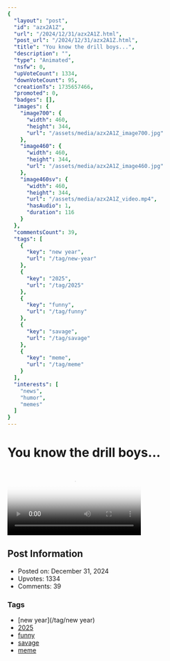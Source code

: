 ```yaml
---
{
  "layout": "post",
  "id": "azx2A1Z",
  "url": "/2024/12/31/azx2A1Z.html",
  "post_url": "/2024/12/31/azx2A1Z.html",
  "title": "You know the drill boys...",
  "description": "",
  "type": "Animated",
  "nsfw": 0,
  "upVoteCount": 1334,
  "downVoteCount": 95,
  "creationTs": 1735657466,
  "promoted": 0,
  "badges": [],
  "images": {
    "image700": {
      "width": 460,
      "height": 344,
      "url": "/assets/media/azx2A1Z_image700.jpg"
    },
    "image460": {
      "width": 460,
      "height": 344,
      "url": "/assets/media/azx2A1Z_image460.jpg"
    },
    "image460sv": {
      "width": 460,
      "height": 344,
      "url": "/assets/media/azx2A1Z_video.mp4",
      "hasAudio": 1,
      "duration": 116
    }
  },
  "commentsCount": 39,
  "tags": [
    {
      "key": "new year",
      "url": "/tag/new-year"
    },
    {
      "key": "2025",
      "url": "/tag/2025"
    },
    {
      "key": "funny",
      "url": "/tag/funny"
    },
    {
      "key": "savage",
      "url": "/tag/savage"
    },
    {
      "key": "meme",
      "url": "/tag/meme"
    }
  ],
  "interests": [
    "news",
    "humor",
    "memes"
  ]
}
---
```


# You know the drill boys...

<video controls playsinline loop poster="/assets/media/azx2A1Z_image460.jpg">
  <source src="/assets/media/azx2A1Z_video.mp4" type="video/mp4">
  Your browser does not support the video tag.
</video>

## Post Information

- Posted on: December 31, 2024
- Upvotes: 1334
- Comments: 39

### Tags

- [new year](/tag/new year)
- [2025](/tag/2025)
- [funny](/tag/funny)
- [savage](/tag/savage)
- [meme](/tag/meme)
